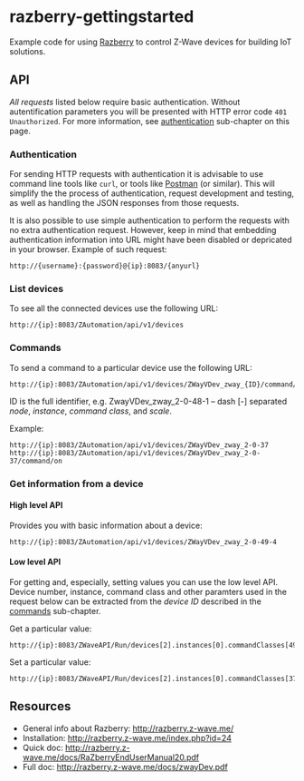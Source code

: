 # razberry-gettingstarted
Example code for using [Razberry](http://razberry.z-wave.me/) to control Z-Wave devices for building IoT solutions.

## API
*All requests* listed below require basic authentication. Without autentification parameters you will be presented with HTTP error code ```401 Unauthorized```. For more information, see [authentication](#authentication) sub-chapter on this page.

### Authentication
For sending HTTP requests with authentication it is advisable to use command line tools like ```curl```, or tools like [Postman](https://www.getpostman.com/) (or similar). This will simplify the the process of authentication, request development and testing, as well as handling the JSON responses from those requests.

It is also possible to use simple authentication to perform the requests with no extra authentication request. However, keep in mind that embedding authentication information into URL might have been disabled or depricated in your browser. Example of such request:

```
http://{username}:{password}@{ip}:8083/{anyurl}
```

### List devices
To see all the connected devices use the following URL:
```
http://{ip}:8083/ZAutomation/api/v1/devices
```

### Commands
To send a command to a particular device use the following URL:
```
http://{ip}:8083/ZAutomation/api/v1/devices/ZWayVDev_zway_{ID}/command/on
```

ID is the full identifier, e.g. ZwayVDev_zway_2-0-48-1 – dash [-] separated _node_, _instance_, _command class_, and _scale_.

Example:
```
http://{ip}:8083/ZAutomation/api/v1/devices/ZWayVDev_zway_2-0-37
http://{ip}:8083/ZAutomation/api/v1/devices/ZWayVDev_zway_2-0-37/command/on
```

### Get information from a device
#### High level API
Provides you with basic information about a device:
```
http://{ip}:8083/ZAutomation/api/v1/devices/ZWayVDev_zway_2-0-49-4
```

#### Low level API
For getting and, especially, setting values you can use the low level API. Device number, instance, command class and other paramters used in the request below can be extracted from the _device ID_ described in the [commands](#commands) sub-chapter.

Get a particular value:
```
http://{ip}:8083/ZWaveAPI/Run/devices[2].instances[0].commandClasses[49].data[4].val.value
```
Set a particular value:
```
http://{ip}:8083/ZWaveAPI/Run/devices[2].instances[0].commandClasses[37].Set(255)
```

## Resources
* General info about Razberry: http://razberry.z-wave.me/
* Installation: http://razberry.z-wave.me/index.php?id=24
* Quick doc: http://razberry.z-wave.me/docs/RaZberryEndUserManual20.pdf
* Full doc: http://razberry.z-wave.me/docs/zwayDev.pdf
